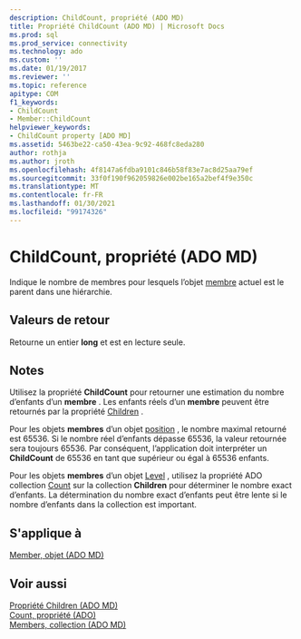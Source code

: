 ```yaml
---
description: ChildCount, propriété (ADO MD)
title: Propriété ChildCount (ADO MD) | Microsoft Docs
ms.prod: sql
ms.prod_service: connectivity
ms.technology: ado
ms.custom: ''
ms.date: 01/19/2017
ms.reviewer: ''
ms.topic: reference
apitype: COM
f1_keywords:
- ChildCount
- Member::ChildCount
helpviewer_keywords:
- ChildCount property [ADO MD]
ms.assetid: 5463be22-ca50-43ea-9c92-468fc8eda280
author: rothja
ms.author: jroth
ms.openlocfilehash: 4f8147a6fdba9101c846b58f83e7ac8d25aa79ef
ms.sourcegitcommit: 33f0f190f962059826e002be165a2bef4f9e350c
ms.translationtype: MT
ms.contentlocale: fr-FR
ms.lasthandoff: 01/30/2021
ms.locfileid: "99174326"
---
```

# <a name="childcount-property-ado-md"></a>ChildCount, propriété (ADO MD)
Indique le nombre de membres pour lesquels l’objet [membre](./member-object-ado-md.md) actuel est le parent dans une hiérarchie.  
  
## <a name="return-values"></a>Valeurs de retour  
 Retourne un entier **long** et est en lecture seule.  
  
## <a name="remarks"></a>Notes  
 Utilisez la propriété **ChildCount** pour retourner une estimation du nombre d’enfants d’un **membre** . Les enfants réels d’un **membre** peuvent être retournés par la propriété [Children](./children-property-ado-md.md) .  
  
 Pour les objets **membres** d’un objet [position](./position-object-ado-md.md) , le nombre maximal retourné est 65536. Si le nombre réel d’enfants dépasse 65536, la valeur retournée sera toujours 65536. Par conséquent, l’application doit interpréter un **ChildCount** de 65536 en tant que supérieur ou égal à 65536 enfants.  
  
 Pour les objets **membres** d’un objet [Level](./level-object-ado-md.md) , utilisez la propriété ADO collection [Count](../ado-api/count-property-ado.md) sur la collection **Children** pour déterminer le nombre exact d’enfants. La détermination du nombre exact d’enfants peut être lente si le nombre d’enfants dans la collection est important.  
  
## <a name="applies-to"></a>S'applique à  
 [Member, objet (ADO MD)](./member-object-ado-md.md)  
  
## <a name="see-also"></a>Voir aussi  
 [Propriété Children (ADO MD)](./children-property-ado-md.md)   
 [Count, propriété (ADO)](../ado-api/count-property-ado.md)   
 [Members, collection (ADO MD)](./members-collection-ado-md.md)